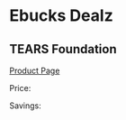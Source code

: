
# Ebucks Dealz
## TEARS Foundation
[Product Page](https://www.ebucks.com/web/shop/productSelected.do?prodId=216820030&catId=365579701)

Price: 

Savings: 


	
